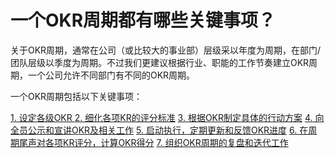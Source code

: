 # 一个OKR周期都有哪些关键事项？

关于OKR周期，通常在公司（或比较大的事业部）层级采以年度为周期，在部门/团队层级以季度为周期。不过我们更建议根据行业、职能的工作节奏建立OKR周期，一个公司允许不同部门有不同的OKR周期。

一个OKR周期包括以下关键事项：

[1. 设定各级OKR ](/IMPL/period/1.md)
[2. 细化各项KR的评分标准](/IMPL/period/2.md)
[3. 根据OKR制定具体的行动方案](/IMPL/period/3.md)
[4. 向全员公示和宣讲OKR及相关工作](/IMPL/period/4.md)
[5. 启动执行，定期更新和反馈OKR进度](/IMPL/period/5.md) 
[6. 在周期尾声对各项KR评分，计算OKR得分](/IMPL/period/6.md)
[7. 组织OKR周期的复盘和迭代工作](/IMPL/period/7.md)